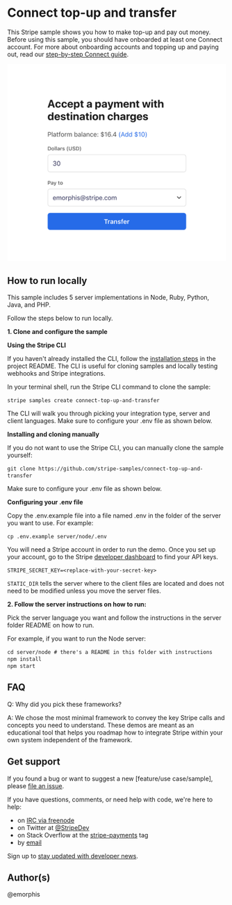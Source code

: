 # Connect top-up and transfer

This Stripe sample shows you how to make top-up and pay out money.
Before using this sample, you should have onboarded at least one Connect account. For more about onboarding accounts and topping up and paying out, read our [step-by-step Connect guide](https://stripe.com/docs/connect/add-and-pay-out-guide).

![demo](.readme/screenshot.png)

## How to run locally

This sample includes 5 server implementations in Node, Ruby, Python, Java, and PHP.

Follow the steps below to run locally.

**1. Clone and configure the sample**

**Using the Stripe CLI**

If you haven't already installed the CLI, follow the [installation steps](https://github.com/stripe/stripe-cli#installation) in the project README. The CLI is useful for cloning samples and locally testing webhooks and Stripe integrations.

In your terminal shell, run the Stripe CLI command to clone the sample:

```
stripe samples create connect-top-up-and-transfer
```

The CLI will walk you through picking your integration type, server and client languages. Make sure to configure your .env file as shown below.

**Installing and cloning manually**

If you do not want to use the Stripe CLI, you can manually clone the sample yourself:

```
git clone https://github.com/stripe-samples/connect-top-up-and-transfer
```

Make sure to configure your .env file as shown below.

**Configuring your .env file**

Copy the .env.example file into a file named .env in the folder of the server you want to use. For example:

```
cp .env.example server/node/.env
```

You will need a Stripe account in order to run the demo. Once you set up your account, go to the Stripe [developer dashboard](https://stripe.com/docs/development/quickstart#api-keys) to find your API keys.

```
STRIPE_SECRET_KEY=<replace-with-your-secret-key>
```

`STATIC_DIR` tells the server where to the client files are located and does not need to be modified unless you move the server files.

**2. Follow the server instructions on how to run:**

Pick the server language you want and follow the instructions in the server folder README on how to run.

For example, if you want to run the Node server:

```
cd server/node # there's a README in this folder with instructions
npm install
npm start
```

## FAQ

Q: Why did you pick these frameworks?

A: We chose the most minimal framework to convey the key Stripe calls and concepts you need to understand. These demos are meant as an educational tool that helps you roadmap how to integrate Stripe within your own system independent of the framework.

## Get support
If you found a bug or want to suggest a new [feature/use case/sample], please [file an issue](../../issues).

If you have questions, comments, or need help with code, we're here to help:
- on [IRC via freenode](https://webchat.freenode.net/?channel=#stripe)
- on Twitter at [@StripeDev](https://twitter.com/StripeDev)
- on Stack Overflow at the [stripe-payments](https://stackoverflow.com/tags/stripe-payments/info) tag
- by [email](mailto:support+github@stripe.com)

Sign up to [stay updated with developer news](https://go.stripe.global/dev-digest).

## Author(s)

@emorphis
